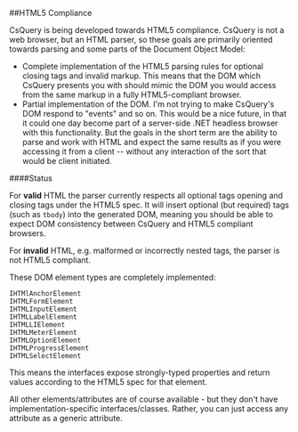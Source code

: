 ##HTML5 Compliance

CsQuery is being developed towards HTML5 compliance. CsQuery is not a web browser, but an HTML parser, so these goals are primarily oriented towards parsing and some parts of the Document Object Model:

* Complete implementation of the HTML5 parsing rules for optional closing tags and invalid markup. This means that the DOM which CsQuery presents you with should mimic the DOM you would access from the same markup in a fully HTML5-compliant browser.
* Partial implementation of the DOM. I'm not trying to make CsQuery's DOM respond to "events" and so on. This would be a nice future, in that it could one day become part of a server-side .NET headless browser with this functionality. But the goals in the short term are the ability to parse and work with HTML and expect the same results as if you were accessing it from a client -- without any interaction of the sort that would be client initiated.

####Status

For **valid** HTML the parser currently respects all optional tags opening and closing tags under the HTML5 spec. It will insert optional (but required) tags (such as `tbody`) into the generated DOM, meaning you should be able to expect DOM consistency between CsQuery and HTML5 compliant browsers.

For **invalid** HTML, e.g. malformed or incorrectly nested tags, the parser is not HTML5 compliant.

These DOM element types are completely implemented:

    IHTMlAnchorElement
    IHTMLFormElement
    IHTMLInputElement
    IHTMLLabelElement
    IHTMLLIElement
    IHTMLMeterElement
    IHTMLOptionElement
    IHTMLProgressElement
    IHTMLSelectElement

This means the interfaces expose strongly-typed properties and return values according to the HTML5 spec for that element.

All other elements/attributes are of course available - but they don't have implementation-specific interfaces/classes. Rather, you can just access any attribute as a generic attribute. 



